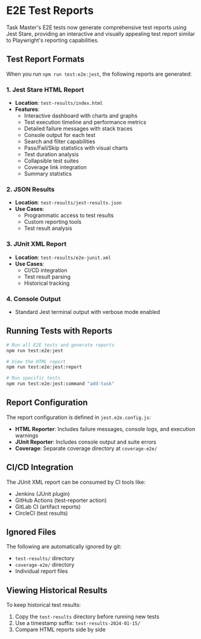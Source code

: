 # E2E Test Reports

Task Master's E2E tests now generate comprehensive test reports using Jest Stare, providing an interactive and visually appealing test report similar to Playwright's reporting capabilities.

## Test Report Formats

When you run `npm run test:e2e:jest`, the following reports are generated:

### 1. Jest Stare HTML Report
- **Location**: `test-results/index.html`
- **Features**:
  - Interactive dashboard with charts and graphs
  - Test execution timeline and performance metrics
  - Detailed failure messages with stack traces
  - Console output for each test
  - Search and filter capabilities
  - Pass/Fail/Skip statistics with visual charts
  - Test duration analysis
  - Collapsible test suites
  - Coverage link integration
  - Summary statistics

### 2. JSON Results
- **Location**: `test-results/jest-results.json`
- **Use Cases**:
  - Programmatic access to test results
  - Custom reporting tools
  - Test result analysis

### 3. JUnit XML Report
- **Location**: `test-results/e2e-junit.xml`
- **Use Cases**:
  - CI/CD integration
  - Test result parsing
  - Historical tracking

### 4. Console Output
- Standard Jest terminal output with verbose mode enabled

## Running Tests with Reports

```bash
# Run all E2E tests and generate reports
npm run test:e2e:jest

# View the HTML report
npm run test:e2e:jest:report

# Run specific tests
npm run test:e2e:jest:command "add-task"
```

## Report Configuration

The report configuration is defined in `jest.e2e.config.js`:

- **HTML Reporter**: Includes failure messages, console logs, and execution warnings
- **JUnit Reporter**: Includes console output and suite errors
- **Coverage**: Separate coverage directory at `coverage-e2e/`

## CI/CD Integration

The JUnit XML report can be consumed by CI tools like:
- Jenkins (JUnit plugin)
- GitHub Actions (test-reporter action)
- GitLab CI (artifact reports)
- CircleCI (test results)

## Ignored Files

The following are automatically ignored by git:
- `test-results/` directory
- `coverage-e2e/` directory
- Individual report files

## Viewing Historical Results

To keep historical test results:
1. Copy the `test-results` directory before running new tests
2. Use a timestamp suffix: `test-results-2024-01-15/`
3. Compare HTML reports side by side